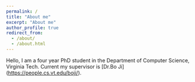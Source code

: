 ```yaml
---
permalink: /
title: "About me"
excerpt: "About me"
author_profile: true
redirect_from: 
  - /about/
  - /about.html
---
```


Hello, I am a four year PhD student in the Department of Computer Science, Virginia Tech. Current my supervisor is [Dr.Bo Ji] (https://people.cs.vt.edu/boji/). 

